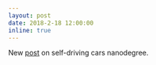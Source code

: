 ```yaml
---
layout: post
date: 2018-2-18 12:00:00
inline: true
---
```


New [post](blog/2018/udacity_sdcnd) on self-driving cars nanodegree.
